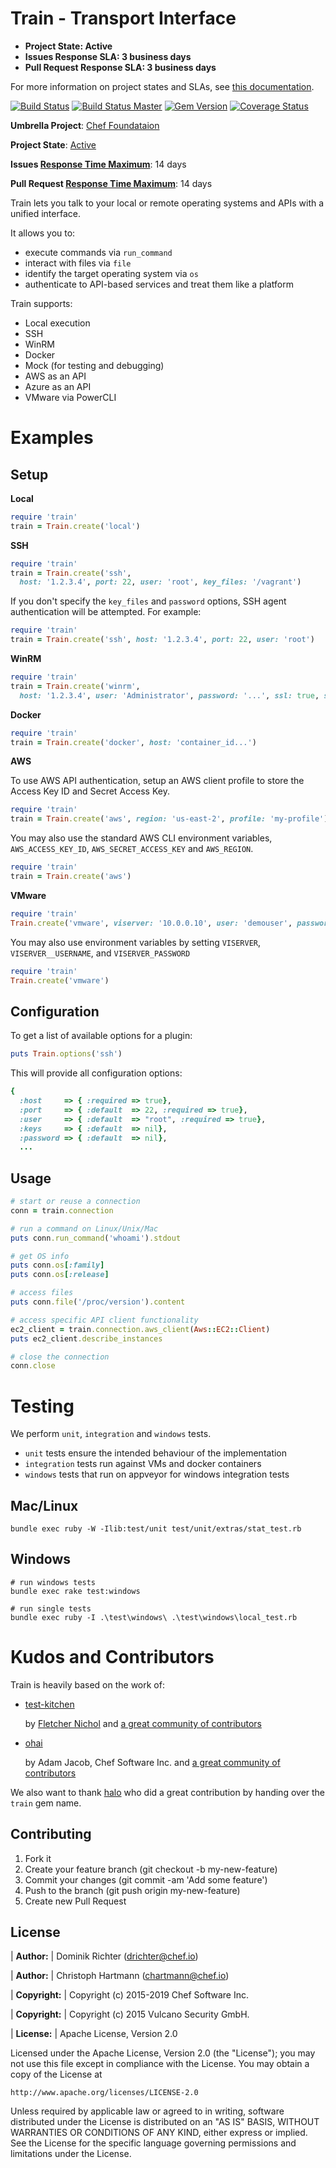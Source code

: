 # Train - Transport Interface

* **Project State: Active**
* **Issues Response SLA: 3 business days**
* **Pull Request Response SLA: 3 business days**

For more information on project states and SLAs, see [this documentation](https://github.com/chef/chef-oss-practices/blob/master/repo-management/repo-states.md).

[![Build Status](https://travis-ci.org/inspec/train.svg?branch=master)](https://travis-ci.org/inspec/train)
[![Build Status Master](https://ci.appveyor.com/api/projects/status/github/inspec/train?branch=master&svg=true&passingText=master%20-%20Ok&pendingText=master%20-%20Pending&failingText=master%20-%20Failing)](https://ci.appveyor.com/project/Chef/train/branch/master)
[![Gem Version](https://badge.fury.io/rb/train.svg)](https://badge.fury.io/rb/train)
[![Coverage Status](https://coveralls.io/repos/github/inspec/train/badge.svg?branch=master)](https://coveralls.io/github/inspec/train?branch=master)

**Umbrella Project**: [Chef Foundataion](https://github.com/chef/chef-oss-practices/blob/master/projects/chef-foundation.md)

**Project State**: [Active](https://github.com/chef/chef-oss-practices/blob/master/repo-management/repo-states.md#active)

**Issues [Response Time Maximum](https://github.com/chef/chef-oss-practices/blob/master/repo-management/repo-states.md)**: 14 days

**Pull Request [Response Time Maximum](https://github.com/chef/chef-oss-practices/blob/master/repo-management/repo-states.md)**: 14 days

Train lets you talk to your local or remote operating systems and APIs with a unified interface.

It allows you to:

* execute commands via `run_command`
* interact with files via `file`
* identify the target operating system via `os`
* authenticate to API-based services and treat them like a platform

Train supports:

* Local execution
* SSH
* WinRM
* Docker
* Mock (for testing and debugging)
* AWS as an API
* Azure as an API
* VMware via PowerCLI

# Examples

## Setup

**Local**

```ruby
require 'train'
train = Train.create('local')
```

**SSH**

```ruby
require 'train'
train = Train.create('ssh',
  host: '1.2.3.4', port: 22, user: 'root', key_files: '/vagrant')
```

If you don't specify the `key_files` and `password` options, SSH agent authentication will be attempted. For example:

```ruby
require 'train'
train = Train.create('ssh', host: '1.2.3.4', port: 22, user: 'root')
```

**WinRM**

```ruby
require 'train'
train = Train.create('winrm',
  host: '1.2.3.4', user: 'Administrator', password: '...', ssl: true, self_signed: true)
```

**Docker**

```ruby
require 'train'
train = Train.create('docker', host: 'container_id...')
```

**AWS**

To use AWS API authentication, setup an AWS client profile to store the Access Key ID and Secret Access Key.

```ruby
require 'train'
train = Train.create('aws', region: 'us-east-2', profile: 'my-profile')
```

You may also use the standard AWS CLI environment variables, `AWS_ACCESS_KEY_ID`, `AWS_SECRET_ACCESS_KEY` and `AWS_REGION`.
```ruby
require 'train'
train = Train.create('aws')
```

**VMware**

```ruby
require 'train'
Train.create('vmware', viserver: '10.0.0.10', user: 'demouser', password: 'securepassword')
```

You may also use environment variables by setting `VISERVER`, `VISERVER__USERNAME`, and `VISERVER_PASSWORD`

```ruby
require 'train'
Train.create('vmware')
```

## Configuration

To get a list of available options for a plugin:

```ruby
puts Train.options('ssh')
```
This will provide all configuration options:

```ruby
{
  :host     => { :required => true},
  :port     => { :default  => 22, :required => true},
  :user     => { :default  => "root", :required => true},
  :keys     => { :default  => nil},
  :password => { :default  => nil},
  ...
```

## Usage

```ruby
# start or reuse a connection
conn = train.connection

# run a command on Linux/Unix/Mac
puts conn.run_command('whoami').stdout

# get OS info
puts conn.os[:family]
puts conn.os[:release]

# access files
puts conn.file('/proc/version').content

# access specific API client functionality
ec2_client = train.connection.aws_client(Aws::EC2::Client)
puts ec2_client.describe_instances

# close the connection
conn.close
```

# Testing

We perform `unit`, `integration` and `windows` tests.

* `unit` tests ensure the intended behaviour of the implementation
* `integration` tests run against VMs and docker containers
* `windows` tests that run on appveyor for windows integration tests

## Mac/Linux

```
bundle exec ruby -W -Ilib:test/unit test/unit/extras/stat_test.rb
```

## Windows

```
# run windows tests
bundle exec rake test:windows

# run single tests
bundle exec ruby -I .\test\windows\ .\test\windows\local_test.rb
```


# Kudos and Contributors

Train is heavily based on the work of:

* [test-kitchen](https://github.com/test-kitchen/test-kitchen)

    by [Fletcher Nichol](fnichol@nichol.ca)
    and [a great community of contributors](https://github.com/test-kitchen/test-kitchen/graphs/contributors)

* [ohai](https://github.com/chef/ohai)

    by Adam Jacob, Chef Software Inc.
    and [a great community of contributors](https://github.com/chef/ohai/graphs/contributors)


We also want to thank [halo](https://github.com/halo) who did a great contribution by handing over the `train` gem name.

## Contributing

1. Fork it
1. Create your feature branch (git checkout -b my-new-feature)
1. Commit your changes (git commit -am 'Add some feature')
1. Push to the branch (git push origin my-new-feature)
1. Create new Pull Request

## License

| **Author:**          | Dominik Richter (<drichter@chef.io>)

| **Author:**          | Christoph Hartmann (<chartmann@chef.io>)

| **Copyright:**       | Copyright (c) 2015-2019 Chef Software Inc.

| **Copyright:**       | Copyright (c) 2015 Vulcano Security GmbH.

| **License:**         | Apache License, Version 2.0

Licensed under the Apache License, Version 2.0 (the "License");
you may not use this file except in compliance with the License.
You may obtain a copy of the License at

    http://www.apache.org/licenses/LICENSE-2.0

Unless required by applicable law or agreed to in writing, software
distributed under the License is distributed on an "AS IS" BASIS,
WITHOUT WARRANTIES OR CONDITIONS OF ANY KIND, either express or implied.
See the License for the specific language governing permissions and
limitations under the License. 
